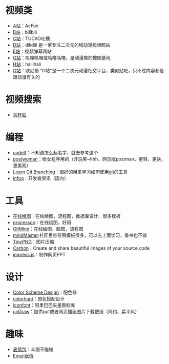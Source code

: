 # 视频类
- [A站](https://www.acfun.cn/)：AcFun
- [B站](https://www.bilibili.com/)：bilibili
- [C站](https://cosz.net/)：TUCAO吐槽
- [D站](https://www.5dm.tv/)：dilidili  是一家专注二次元的纯动漫视频网站
- [E站](http://www.ezdmw.com/)：视频弹幕网站
- [G站]()：叽哩叽哩或咕噜咕噜，是动漫类的搜图基地
- [H站](http://halihali.li/)：halilhali
- [O站](http://www.onijiang.com/)：欧尼酱  “O站”是一个二次元动漫社交平台，类似贴吧，只不过内容都是跟动漫有关的

# 视频搜索
- [茶杯狐](https://www.cupfox.com/)

# 编程
- [codelf](https://www.chapianyuan.com/)：不知道怎么起名字，就去参考这个
- [postwoman](https://postwoman.io/)：给女程序用的（开玩笑~hhh，网页版postman，更轻，更快，更美观）
- [Learn Git Branching](https://learngitbranching.js.org/)：很好的用来学习如何使用git的工具
- [infoq](https://www.infoq.cn/)：开发者资讯（国内）


# 工具
- [在线绘图](https://online.visual-paradigm.com/cn/diagrams/)：在线绘图，流程图，数据库设计、很多模板
- [processon](https://www.processon.com/)：在线绘图，好用
- [GitMind](https://gitmind.cn/app/template?lang=zh)：在线绘图，脑图，流程图
- [mindMaster](https://mm.edrawsoft.cn/community/show/1):社区思维导图模板很多，可以去上面学习，看书也不错
- [TinyPNG](https://tinypng.com/)：图片压缩
- [Carbon](https://carbon.now.sh)：Create and share beautiful images of your source code
- [impress.js](https://github.com/impress/impress.js)：制作网页PPT



# 设计
- [Color Scheme Design](http://www.peise.net/tools/web/)：配色器
- [colorhunt](https://colorhunt.co/)：颜色搭配设计
- [iconfont](https://www.iconfont.cn/home/index)：阿里巴巴矢量图标库
- [unDraw](https://undraw.co/illustrations)：提供ppt或者网页插画图片下载使用（简约、扁平风）

# 趣味
- [表情包](https://www.52doutu.cn/maker/)：斗图不能输
- [Emoji表情](http://emojihomepage.com/)
